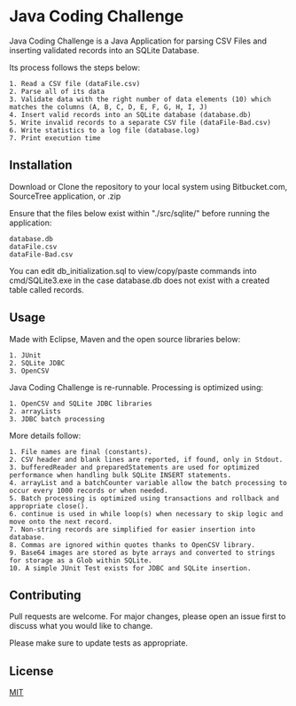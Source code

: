 # Java Coding Challenge

Java Coding Challenge is a Java Application for parsing CSV Files and inserting validated records into an SQLite Database.

Its process follows the steps below:
```
1. Read a CSV file (dataFile.csv)
2. Parse all of its data
3. Validate data with the right number of data elements (10) which matches the columns (A, B, C, D, E, F, G, H, I, J)
4. Insert valid records into an SQLite database (database.db)
5. Write invalid records to a separate CSV file (dataFile-Bad.csv)
6. Write statistics to a log file (database.log)
7. Print execution time
```

## Installation

Download or Clone the repository to your local system using Bitbucket.com, SourceTree application, or .zip

Ensure that the files below exist within "./src/sqlite/" before running the application:
```
database.db
dataFile.csv
dataFile-Bad.csv
```

You can edit db_initialization.sql to view/copy/paste commands into cmd/SQLite3.exe in the case database.db does not exist with a created table called records.

## Usage

Made with Eclipse, Maven and the open source libraries below:
```
1. JUnit
2. SQLite JDBC
3. OpenCSV
```

Java Coding Challenge is re-runnable. Processing is optimized using:
```
1. OpenCSV and SQLite JDBC libraries
2. arrayLists
3. JDBC batch processing
```

More details follow:
```
1. File names are final (constants).
2. CSV header and blank lines are reported, if found, only in Stdout.
3. bufferedReader and preparedStatements are used for optimized performance when handling bulk SQLite INSERT statements.
4. arrayList and a batchCounter variable allow the batch processing to occur every 1000 records or when needed.
5. Batch processing is optimized using transactions and rollback and appropriate close().
6. continue is used in while loop(s) when necessary to skip logic and move onto the next record.
7. Non-string records are simplified for easier insertion into database.
8. Commas are ignored within quotes thanks to OpenCSV library.
9. Base64 images are stored as byte arrays and converted to strings for storage as a Glob within SQLite.
10. A simple JUnit Test exists for JDBC and SQLite insertion.
```

## Contributing
Pull requests are welcome. For major changes, please open an issue first to discuss what you would like to change.

Please make sure to update tests as appropriate.

## License
[MIT](https://choosealicense.com/licenses/mit/)